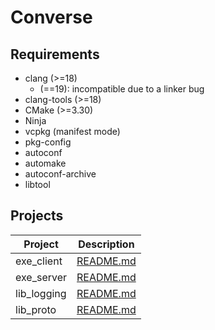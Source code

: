 # Converse

## Requirements

- clang (>=18)
  - (==19): incompatible due to a linker bug
- clang-tools (>=18)
- CMake (>=3.30)
- Ninja
- vcpkg (manifest mode)
- pkg-config
- autoconf
- automake
- autoconf-archive
- libtool

## Projects

| Project     | Description                        |
| ----------- | ---------------------------------- |
| exe_client  | [README.md](exe_client/README.md)  |
| exe_server  | [README.md](exe_server/README.md)  |
| lib_logging | [README.md](lib_logging/README.md) |
| lib_proto   | [README.md](lib_proto/README.md)   |

